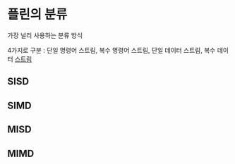 # 플린의 분류
가장 널리 사용하는 분류 방식

4가지로 구분 : 단일 명령어 스트림, 복수 명령어 스트림, 단일 데이터 스트림, 복수 데이터 [스트림](Stream.md)

## SISD

## SIMD

## MISD

## MIMD
